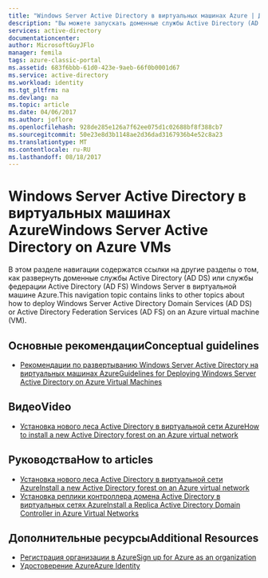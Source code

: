 ```yaml
---
title: "Windows Server Active Directory в виртуальных машинах Azure | Документация Майкрософт"
description: "Вы можете запускать доменные службы Active Directory (AD DS) или службы федерации Active Directory (AD FS) Windows Server в виртуальных машинах Azure."
services: active-directory
documentationcenter: 
author: MicrosoftGuyJFlo
manager: femila
tags: azure-classic-portal
ms.assetid: 683f6bbb-61d0-423e-9aeb-66f0b0001d67
ms.service: active-directory
ms.workload: identity
ms.tgt_pltfrm: na
ms.devlang: na
ms.topic: article
ms.date: 04/06/2017
ms.author: joflore
ms.openlocfilehash: 928de285e126a7f62ee075d1c02688bf8f388cb7
ms.sourcegitcommit: 50e23e8d3b1148ae2d36dad3167936b4e52c8a23
ms.translationtype: MT
ms.contentlocale: ru-RU
ms.lasthandoff: 08/18/2017
---
```

# <a name="windows-server-active-directory-on-azure-vms"></a><span data-ttu-id="8f27c-103">Windows Server Active Directory в виртуальных машинах Azure</span><span class="sxs-lookup"><span data-stu-id="8f27c-103">Windows Server Active Directory on Azure VMs</span></span>
<span data-ttu-id="8f27c-104">В этом разделе навигации содержатся ссылки на другие разделы о том, как развернуть доменные службы Active Directory (AD DS) или службы федерации Active Directory (AD FS) Windows Server в виртуальной машине Azure.</span><span class="sxs-lookup"><span data-stu-id="8f27c-104">This navigation topic contains links to other topics about how to deploy Windows Server Active Directory Domain Services (AD DS) or Active Directory Federation Services (AD FS) on an Azure virtual machine (VM).</span></span>

## <a name="conceptual-guidelines"></a><span data-ttu-id="8f27c-105">Основные рекомендации</span><span class="sxs-lookup"><span data-stu-id="8f27c-105">Conceptual guidelines</span></span>
* [<span data-ttu-id="8f27c-106">Рекомендации по развертыванию Windows Server Active Directory на виртуальных машинах Azure</span><span class="sxs-lookup"><span data-stu-id="8f27c-106">Guidelines for Deploying Windows Server Active Directory on Azure Virtual Machines</span></span>](https://msdn.microsoft.com/library/azure/jj156090.aspx)

## <a name="video"></a><span data-ttu-id="8f27c-107">Видео</span><span class="sxs-lookup"><span data-stu-id="8f27c-107">Video</span></span>
* [<span data-ttu-id="8f27c-108">Установка нового леса Active Directory в виртуальной сети Azure</span><span class="sxs-lookup"><span data-stu-id="8f27c-108">How to install a new Active Directory forest on an Azure virtual network</span></span>](http://channel9.msdn.com/Series/Microsoft-Azure-Tutorials/How-to-install-a-new-Active-Directory-forest-on-an-Azure-virtual-network)

## <a name="how-to-articles"></a><span data-ttu-id="8f27c-109">Руководства</span><span class="sxs-lookup"><span data-stu-id="8f27c-109">How to articles</span></span>
* [<span data-ttu-id="8f27c-110">Установка нового леса Active Directory в виртуальной сети Azure</span><span class="sxs-lookup"><span data-stu-id="8f27c-110">Install a new Active Directory forest on an Azure virtual network</span></span>](active-directory-new-forest-virtual-machine.md)
* [<span data-ttu-id="8f27c-111">Установка реплики контроллера домена Active Directory в виртуальных сетях Azure</span><span class="sxs-lookup"><span data-stu-id="8f27c-111">Install a Replica Active Directory Domain Controller in Azure Virtual Networks</span></span>](active-directory-install-replica-active-directory-domain-controller.md)

## <a name="additional-resources"></a><span data-ttu-id="8f27c-112">Дополнительные ресурсы</span><span class="sxs-lookup"><span data-stu-id="8f27c-112">Additional Resources</span></span>
* [<span data-ttu-id="8f27c-113">Регистрация организации в Azure</span><span class="sxs-lookup"><span data-stu-id="8f27c-113">Sign up for Azure as an organization</span></span>](sign-up-organization.md)
* [<span data-ttu-id="8f27c-114">Удостоверение Azure</span><span class="sxs-lookup"><span data-stu-id="8f27c-114">Azure Identity</span></span>](fundamentals-identity.md)

